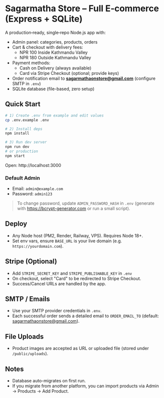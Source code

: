 
# Sagarmatha Store – Full E‑commerce (Express + SQLite)

A production‑ready, single‑repo Node.js app with:

- Admin panel: categories, products, orders
- Cart & checkout with delivery fees:
  - NPR 100 Inside Kathmandu Valley
  - NPR 180 Outside Kathmandu Valley
- Payment methods:
  - Cash on Delivery (always available)
  - Card via Stripe Checkout (optional; provide keys)
- Order notification email to **sagarmathaonstore@gmail.com** (configure SMTP in `.env`)
- SQLite database (file-based, zero setup)

## Quick Start

```bash
# 1) Create .env from example and edit values
cp .env.example .env

# 2) Install deps
npm install

# 3) Run dev server
npm run dev
# or production
npm start
```

Open: http://localhost:3000

### Default Admin
- Email: `admin@example.com`
- Password: `admin123`
> To change password, update `ADMIN_PASSWORD_HASH` in `.env` (generate with https://bcrypt-generator.com or run a small script).

## Deploy
- Any Node host (PM2, Render, Railway, VPS). Requires Node 18+.
- Set env vars, ensure `BASE_URL` is your live domain (e.g. `https://yourdomain.com`).

## Stripe (Optional)
- Add `STRIPE_SECRET_KEY` and `STRIPE_PUBLISHABLE_KEY` in `.env`
- On checkout, select "Card" to be redirected to Stripe Checkout.
- Success/Cancel URLs are handled by the app.

## SMTP / Emails
- Use your SMTP provider credentials in `.env`.
- Each successful order sends a detailed email to `ORDER_EMAIL_TO` (default: sagarmathaonstore@gmail.com).

## File Uploads
- Product images are accepted as URL or uploaded file (stored under `/public/uploads`).

## Notes
- Database auto-migrates on first run.
- If you migrate from another platform, you can import products via Admin -> Products -> Add Product.
